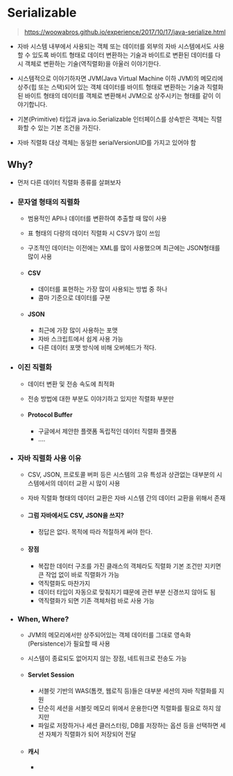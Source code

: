 # Serializable

> https://woowabros.github.io/experience/2017/10/17/java-serialize.html

* 자바 시스템 내부에서 사용되는 객체 또는 데이터를 외부의 자바 시스템에서도 사용할 수 있도록 바이트 형태로 데이터 변환하는 기술과 바이트로 변환된 데이터를 다시 객체로 변환하는 기술(역직렬화)을 아울러 이야기한다.
* 시스템적으로 이야기하자면 JVM(Java Virtual Machine 이하 JVM)의 메모리에 상주(힙 또는 스택)되어 있는 객체 데이터를 바이트 형태로 변환하는 기술과 직렬화된 바이트 형태의 데이터를 객체로 변환해서 JVM으로 상주시키는 형태를 같이 이야기합니다.

* 기본(Primitive) 타입과 java.io.Serializable 인터페이스를 상속받은 객체는 직렬화할 수 있는 기본 조건을 가진다.
* 자바 직렬화 대상 객체는 동일한 serialVersionUID를 가지고 있어야 함

## Why?

* 먼저 다른 데이터 직렬화 종류를 살펴보자

* ### 문자열 형태의 직렬화

  * 범용적인 API나 데이터를 변환하여 추출할 때 많이 사용

  * 표 형태의 다량의 데이터 직렬화 시 CSV가 많이 쓰임

  * 구조적인 데이터는 이전에는 XML를 많이 사용했으며 최근에는 JSON형태를 많이 사용

  * #### CSV

    * 데이터를 표현하는 가장 많이 사용되는 방법 중 하나
    * 콤마 기준으로 데이터를 구분

  * #### JSON

    * 최근에 가장 많이 사용하는 포맷
    * 자바 스크립트에서 쉽게 사용 가능
    * 다른 데이터 포맷 방식에 비해 오버헤드가 적다.

* ### 이진 직렬화

  * 데이터 변환 및 전송 속도에 최적화

  * 전송 방법에 대한 부분도 이야기하고 있지만 직렬화 부분만

  * #### Protocol Buffer

    * 구글에서 제안한 플랫폼 독립적인 데이터 직렬화 플랫폼
    * ....



* ### 자바 직렬화 사용 이유

  * CSV, JSON, 프로토콜 버퍼 등은 시스템의 고유 특성과 상관없는 대부분의 시스템에서의 데이터 교환 시 많이 사용

  * 자바 직렬화 형태의 데이터 교환은 자바 시스템 간의 데이터 교환을 위해서 존재

  * #### 그럼 자바에서도 CSV, JSON을 쓰지?

    * 정답은 없다. 목적에 따라 적절하게 써야 한다.

  * #### 장점
  
    * 복잡한 데이터 구조를 가진 클래스의 객체라도 직렬화 기본 조건만 지키면 큰 작업 없이 바로 직렬화가 가능
    * 역직렬화도 마찬가지
    * 데이터 타입이 자동으로 맞춰지기 떄문에 관련 부분 신경쓰지 않아도 됨
    * 역직렬화가 되면 기존 객체처럼 바로 사용 가능
  
* ### When, Where?

  * JVM의 메모리에서만 상주되어있는 객체 데이터를 그대로 영속화(Persistence)가 필요할 때 사용

  * 시스템이 종료되도 없어지지 않는 장점, 네트워크로 전송도 가능

  * #### Servlet Session

    * 서블릿 기반의 WAS(톰캣, 웹로직 등)들은 대부분 세션의 자바 직렬화를 지원
    * 단순히 세션을 서블릿 메모리 위에서 운용한다면 직렬화를 필요로 하지 않지만
    * 파일로 저장하거나 세션 클러스터링, DB를 저장하는 옵션 등을 선택하면 세션 자체가 직렬화가 되어 저장되어 전달

  * #### 캐시

    * 